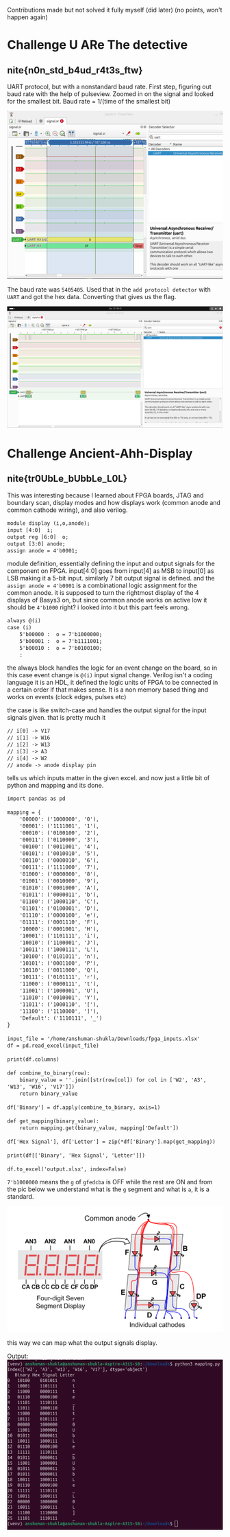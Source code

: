 Contributions made but not solved it fully myself (did later) (no points, won't happen again)

# Challenge U ARe The detective
## nite{n0n_std_b4ud_r4t3s_ftw}

UART protocol, but with a nonstandard baud rate. First step, figuring out baud rate with the help of pulseview. 
Zoomed in on the signal and looked for the smallest bit. Baud rate = 1/(time of the smallest bit) 

![UART1](Uart1.png)

The baud rate was `5405405`. Used that in the `add protocol detector` with `UART` and got the hex data. Converting that gives us the flag. 

![UART2](Uart2.png)

# Challenge Ancient-Ahh-Display
## nite{tr0UbLe_bUbbLe_L0L}

This was interesting because I learned about FPGA boards, JTAG and boundary scan, display modes and how displays work (common anode and common cathode wiring), and also verilog. 

```
module display (i,o,anode); 
input [4:0]  i;
output reg [6:0]  o;    
output [3:0] anode; 
assign anode = 4'b0001; 
```
module definition, essentially defining the input and output signals for the component on FPGA. input[4:0] goes from input[4] as MSB to input[0] as LSB making it a 5-bit input. similarly 7 bit output signal is defined. and the `assign anode = 4'b0001` is a combinational logic assignment for the common anode. it is supposed to turn the rightmost display of the 4 displays of Basys3 on, but since common anode works on active low it should be `4'b1000` right? i looked into it but this part feels wrong.

```
always @(i) 
case (i) 
    5'b00000 :  o = 7'b1000000; 
    5'b00001 :  o = 7'b1111001; 
    5'b00010 :  o = 7'b0100100; 
    :
```
the always block handles the logic for an event change on the board, so in this case event change is `@(i)` input signal change. Verilog isn't a coding language it is an HDL, it defined the logic units of FPGA to be connected in a certain order if that makes sense. It is a non memory based thing and works on events (clock edges, pulses etc)

the case is like switch-case and handles the output signal for the input signals given. 
that is pretty much it

```
// i[0] -> V17
// i[1] -> W16
// i[2] -> W13
// i[3] -> A3
// i[4] -> W2
// anode -> anode display pin
```
tells us which inputs matter in the given excel. and now just a little bit of python and mapping and its done.

```
import pandas as pd

mapping = {
    '00000': ('1000000', '0'),
    '00001': ('1111001', '1'),
    '00010': ('0100100', '2'),
    '00011': ('0110000', '3'),
    '00100': ('0011001', '4'),
    '00101': ('0010010', '5'),
    '00110': ('0000010', '6'),
    '00111': ('1111000', '7'),
    '01000': ('0000000', '8'),
    '01001': ('0010000', '9'),
    '01010': ('0001000', 'A'),
    '01011': ('0000011', 'b'),
    '01100': ('1000110', 'C'),
    '01101': ('0100001', 'D'),
    '01110': ('0000100', 'e'),
    '01111': ('0001110', 'F'),
    '10000': ('0001001', 'H'),
    '10001': ('1101111', 'i'),
    '10010': ('1100001', 'J'),
    '10011': ('1000111', 'L'),
    '10100': ('0101011', 'n'),
    '10101': ('0001100', 'P'),
    '10110': ('0011000', 'Q'),
    '10111': ('0101111', 'r'),
    '11000': ('0000111', 't'),
    '11001': ('1000001', 'U'),
    '11010': ('0010001', 'Y'),
    '11011': ('1000110', '['),
    '11100': ('1110000', ']'),
    'Default': ('1110111', '_')
}

input_file = '/home/anshuman-shukla/Downloads/fpga_inputs.xlsx'  
df = pd.read_excel(input_file)

print(df.columns)

def combine_to_binary(row):
    binary_value = ''.join([str(row[col]) for col in ['W2', 'A3', 'W13', 'W16', 'V17']])
    return binary_value

df['Binary'] = df.apply(combine_to_binary, axis=1)

def get_mapping(binary_value):
    return mapping.get(binary_value, mapping['Default'])

df['Hex Signal'], df['Letter'] = zip(*df['Binary'].map(get_mapping))

print(df[['Binary', 'Hex Signal', 'Letter']])

df.to_excel('output.xlsx', index=False)
```

`7'b1000000` means the `g` of `gfedcba` is OFF while the rest are ON and from the pic below we understand what is the `g` segment and what is `a`, it is a  standard.

![display](displayseg.png)

this way we can map what the output signals display.

Output:
![output](disoutput.png)
